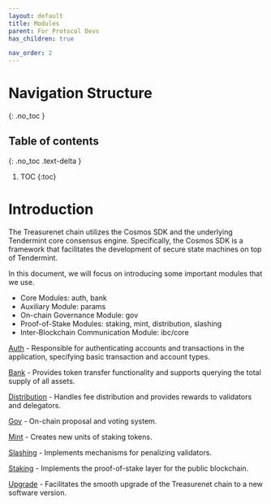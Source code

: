 ```yaml
---
layout: default
title: Modules
parent: For Protocol Devs
has_children: true

nav_order: 2
---
```

# Navigation Structure
{: .no_toc }

## Table of contents
{: .no_toc .text-delta }

1. TOC
{:toc}



# Introduction

The Treasurenet chain utilizes the Cosmos SDK and the underlying Tendermint core consensus engine. Specifically, the Cosmos SDK is a framework that facilitates the development of secure state machines on top of Tendermint.

In this document, we will focus on introducing some important modules that we use.

- Core Modules: auth, bank
- Auxiliary Module: params
- On-chain Governance Module: gov
- Proof-of-Stake Modules: staking, mint, distribution, slashing
- Inter-Blockchain Communication Module: ibc/core

[Auth](./auth.md) - Responsible for authenticating accounts and transactions in the application, specifying basic transaction and account types.

[Bank](./bank.md) - Provides token transfer functionality and supports querying the total supply of all assets.

[Distribution](./distribution.md) - Handles fee distribution and provides rewards to validators and delegators.

[Gov](./gov.md) - On-chain proposal and voting system.

[Mint](./mint.md) - Creates new units of staking tokens.

[Slashing](./slashing.md) - Implements mechanisms for penalizing validators.

[Staking](./staking.md) - Implements the proof-of-stake layer for the public blockchain.

[Upgrade](./staking.md) - Facilitates the smooth upgrade of the Treasurenet chain to a new software version.
